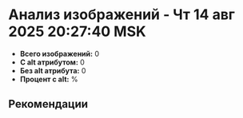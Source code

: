 # Анализ изображений - Чт 14 авг 2025 20:27:40 MSK

- **Всего изображений:** 0
- **С alt атрибутом:** 0
- **Без alt атрибута:** 0
- **Процент с alt:** %

## Рекомендации

